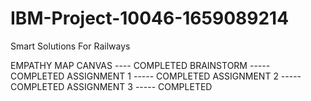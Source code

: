 # IBM-Project-10046-1659089214
Smart Solutions For Railways


EMPATHY MAP CANVAS ---- COMPLETED
BRAINSTORM ----- COMPLETED
ASSIGNMENT 1 ----- COMPLETED
ASSIGNMENT 2 ----- COMPLETED
ASSIGNMENT 3 ----- COMPLETED
